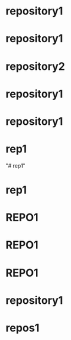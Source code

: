 # repository1
# repository1
# repository2
# repository1
# repository1
# rep1
"# rep1" 
# rep1
# REPO1
# REPO1
# REPO1
# repository1
# repos1
